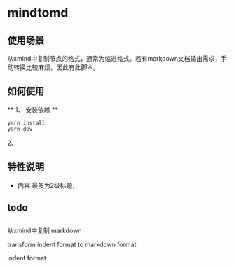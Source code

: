 # mindtomd

## 使用场景

从xmind中复制节点的格式，通常为缩进格式。若有markdown文档输出需求，手动转换比较麻烦，因此有此脚本。

## 如何使用

** 1、 安装依赖 **
```
yarn install
yarn dev
```

2、

## 特性说明
- 内容 最多为2级标题，

## todo



## 
从xmind中复制 markdown

transform indent format to markdown format 


indent format
```

```
